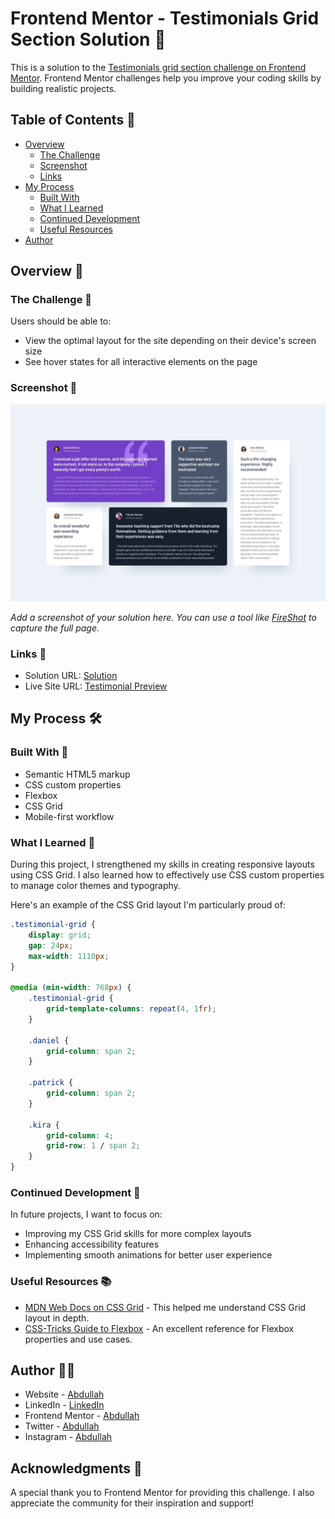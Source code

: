 # Frontend Mentor - Testimonials Grid Section Solution 🚀

This is a solution to the [Testimonials grid section challenge on Frontend Mentor](https://www.frontendmentor.io/challenges/testimonials-grid-section-Nnw6J7Un7). Frontend Mentor challenges help you improve your coding skills by building realistic projects.

## Table of Contents 📑

- [Overview](#overview)
  - [The Challenge](#the-challenge)
  - [Screenshot](#screenshot)
  - [Links](#links)
- [My Process](#my-process)
  - [Built With](#built-with)
  - [What I Learned](#what-i-learned)
  - [Continued Development](#continued-development)
  - [Useful Resources](#useful-resources)
- [Author](#author)

## Overview 👀

### The Challenge 💪

Users should be able to:

- View the optimal layout for the site depending on their device's screen size
- See hover states for all interactive elements on the page

### Screenshot 📸

![Preview](./design/desktop-design.jpg)

*Add a screenshot of your solution here. You can use a tool like [FireShot](https://getfireshot.com/) to capture the full page.*

### Links 🔗

- Solution URL: [Solution](https://www.frontendmentor.io/solutions/responsive-layout-that-adapts-to-different-screen-sizes-vqtIb5UjwJ)
- Live Site URL: [Testimonial Preview](https://testimonials-grid-section-silk-theta.vercel.app/)

## My Process 🛠️

### Built With 🧱

- Semantic HTML5 markup
- CSS custom properties
- Flexbox
- CSS Grid
- Mobile-first workflow

### What I Learned 🧠

During this project, I strengthened my skills in creating responsive layouts using CSS Grid. I also learned how to effectively use CSS custom properties to manage color themes and typography.

Here's an example of the CSS Grid layout I'm particularly proud of:

```css
.testimonial-grid {
    display: grid;
    gap: 24px;
    max-width: 1110px;
}

@media (min-width: 768px) {
    .testimonial-grid {
        grid-template-columns: repeat(4, 1fr);
    }

    .daniel {
        grid-column: span 2;
    }

    .patrick {
        grid-column: span 2;
    }

    .kira {
        grid-column: 4;
        grid-row: 1 / span 2;
    }
}
```

### Continued Development 🚀

In future projects, I want to focus on:

- Improving my CSS Grid skills for more complex layouts
- Enhancing accessibility features
- Implementing smooth animations for better user experience

### Useful Resources 📚

- [MDN Web Docs on CSS Grid](https://developer.mozilla.org/en-US/docs/Web/CSS/CSS_Grid_Layout) - This helped me understand CSS Grid layout in depth.
- [CSS-Tricks Guide to Flexbox](https://css-tricks.com/snippets/css/a-guide-to-flexbox/) - An excellent reference for Flexbox properties and use cases.

## Author 👨‍💻

- Website - [Abdullah](https://www.your-site.com)
- LinkedIn - [LinkedIn](https://www.linkedin.com/in/abdullah-a-2940b7260/)
- Frontend Mentor - [Abdullah](https://www.frontendmentor.io/profile/Ayyubiy90)
- Twitter - [Abdullah](https://www.twitter.com/ayyubiy10)
- Instagram - [Abdullah](https://www.instagram.com/ayyubiy_10)

## Acknowledgments 🙏

A special thank you to Frontend Mentor for providing this challenge. I also appreciate the community for their inspiration and support!